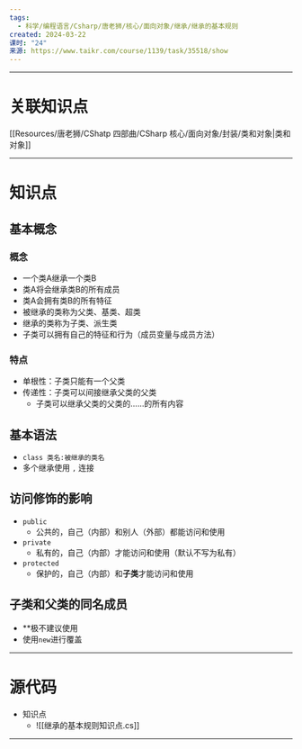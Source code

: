 ```yaml
---
tags:
  - 科学/编程语言/Csharp/唐老狮/核心/面向对象/继承/继承的基本规则
created: 2024-03-22
课时: "24"
来源: https://www.taikr.com/course/1139/task/35518/show
---
```


---
# 关联知识点

[[Resources/唐老狮/CShatp 四部曲/CSharp 核心/面向对象/封装/类和对象|类和对象]]

---
# 知识点

##  基本概念

### 概念

- 一个类A继承一个类B
- 类A将会继承类B的所有成员
- 类A会拥有类B的所有特征
- 被继承的类称为父类、基类、超类
- 继承的类称为子类、派生类
- 子类可以拥有自己的特征和行为（成员变量与成员方法）
### 特点

- 单根性：子类只能有一个父类
- 传递性：子类可以间接继承父类的父类
	- 子类可以继承父类的父类的……的所有内容
## 基本语法

- `class 类名:被继承的类名`
- 多个继承使用 `,` 连接
## 访问修饰的影响

- `public`
	-  公共的，自己（内部）和别人（外部）都能访问和使用
- `private`
	- 私有的，自己（内部）才能访问和使用（默认不写为私有）
- `protected`
	- 保护的，自己（内部）和**子类**才能访问和使用
## 子类和父类的同名成员

- **极不建议使用
- 使用`new`进行覆盖

---
# 源代码

- 知识点
	- ![[继承的基本规则知识点.cs]]

---
